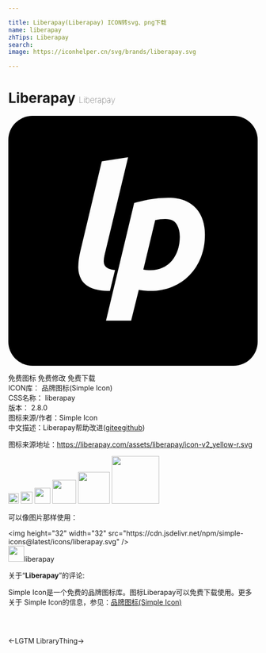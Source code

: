 ```yaml
---

title: Liberapay(Liberapay) ICON转svg、png下载
name: liberapay
zhTips: Liberapay
search: 
image: https://iconhelper.cn/svg/brands/liberapay.svg

---
```


# Liberapay  <small style="font-size: 60%;font-weight: 100">Liberapay</small>

<div id="svg" class="svg-wrap">
<svg role="img" viewBox="0 0 24 24" xmlns="http://www.w3.org/2000/svg"><title>Liberapay icon</title><path d="M2.32 0A2.321 2.321 0 0 0 0 2.32v19.36A2.321 2.321 0 0 0 2.32 24h19.36A2.32 2.32 0 0 0 24 21.68V2.32A2.32 2.32 0 0 0 21.68 0zm9.208 3.98l-2.27 9.405a2.953 2.953 0 0 0-.073.539.853.853 0 0 0 .09.432.7.7 0 0 0 .334.302c.157.077.378.126.661.147l-.49 2.008c-.772 0-1.38-.1-1.82-.3-.441-.203-.757-.477-.947-.826a2.391 2.391 0 0 1-.278-1.2c.005-.452.068-.933.188-1.445l2.074-8.67zm3.9 3.888c.61 0 1.135.092 1.576.277.44.185.802.438 1.085.76.283.32.493.696.629 1.126.136.43.204.89.204 1.379v.001c0 .794-.13 1.52-.392 2.179a5.16 5.16 0 0 1-1.086 1.706 4.84 4.84 0 0 1-1.665 1.118c-.648.267-1.353.4-2.114.4-.37 0-.74-.033-1.11-.098l-.735 2.956H9.403l2.71-11.298c.435-.13.934-.248 1.494-.351a10.045 10.045 0 0 1 1.821-.155zm-.31 2.041a4.67 4.67 0 0 0-.98.098l-1.143 4.752c.185.044.413.065.685.065.425 0 .812-.079 1.16-.237a2.556 2.556 0 0 0 .89-.661c.244-.283.435-.623.571-1.02a4.03 4.03 0 0 0 .204-1.315c0-.468-.104-.865-.31-1.192-.207-.326-.566-.49-1.077-.49z"/></svg>
</div>
<detail full-name='liberapay'></detail>

<div class="detail-page">
<p>
<span><span class="badge-success badge">免费图标</span> <span class="badge-success badge">免费修改</span>  <span class="badge-success badge">免费下载</span> </span>
<br/>
<span>
ICON库：
<span class="badge-secondary badge">品牌图标(Simple Icon)</span> 
</span>
<br/>
<span>
CSS名称：
<span class="badge-secondary badge">liberapay</span> 
</span>

<br/>
<span>
版本：
<span class="badge-secondary badge">2.8.0</span> 
</span>
<br/>
<span>图标来源/作者：<span class="badge-light badge">Simple Icon</span></span> 
<br/>
<span class="zh-detail">中文描述：<span class="badge-primary badge">Liberapay</span><span class="help-link"><span>帮助改进</span>(<a href="https://gitee.com/liuwave/icon-helper/edit/master/json/brands/liberapay.json" target="_blank" rel="noopener noreferrer">gitee</a><a href="https://github.com/liuwave/icon-helper/edit/master/json/brands/liberapay.json" target="_blank" rel="noopener noreferrer">github</a></span>)</span><br/>
</p>
</div><div class="description description alert alert-light"><p>图标来源地址：<a href="https://liberapay.com/assets/liberapay/icon-v2_yellow-r.svg" target="_blank" rel="noopener noreferrer">https://liberapay.com/assets/liberapay/icon-v2_yellow-r.svg</a></p></div>
<div class="alert alert-dark">
<img height="21" width="21" src="https://cdn.jsdelivr.net/npm/simple-icons@latest/icons/liberapay.svg" />
<img height="24" width="24" src="https://cdn.jsdelivr.net/npm/simple-icons@latest/icons/liberapay.svg" />
<img height="32" width="32" src="https://cdn.jsdelivr.net/npm/simple-icons@latest/icons/liberapay.svg" />
<img height="48" width="48" src="https://cdn.jsdelivr.net/npm/simple-icons@latest/icons/liberapay.svg" />
<img height="64" width="64" src="https://cdn.jsdelivr.net/npm/simple-icons@latest/icons/liberapay.svg" />
<img height="96" width="96" src="https://cdn.jsdelivr.net/npm/simple-icons@latest/icons/liberapay.svg" />

</div>
<div>
  <p>可以像图片那样使用：    
  </p>
  <div class="alert alert-primary" style="font-size: 14px">
    &lt;img height="32" width="32" src="https://cdn.jsdelivr.net/npm/simple-icons@latest/icons/liberapay.svg" /&gt;
    <copy-btn content='<img height="32" width="32" src="https://cdn.jsdelivr.net/npm/simple-icons@latest/icons/liberapay.svg" />'></copy-btn>
  </div>
  <div class="alert alert-secondary">
    <img height="32" width="32" src="https://cdn.jsdelivr.net/npm/simple-icons@latest/icons/liberapay.svg" />liberapay
    <copy-btn content="liberapay" btn-title="复制图标名称"></copy-btn>
  </div>
</div>
<div class="icon-detail__container">
<p>关于“<b>Liberapay</b>”的评论:</p>
</div>
<Vssue title="关于“Liberapay”的评论" />
<div><p>Simple Icon是一个免费的品牌图标库。图标Liberapay可以免费下载使用。更多关于  Simple Icon的信息，参见：<a target="_blank" href="https://iconhelper.cn/brands.html">品牌图标(Simple Icon)</a>
</p></div>


<div style="padding:2rem 0 " class="page-nav"><p class="inner"><span class="prev">←<router-link to="/icon/lgtm.html">LGTM</router-link></span> <span class="next"><router-link to="/icon/librarything.html">LibraryThing</router-link>→</span></p></div>

